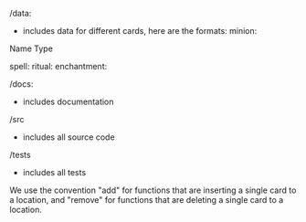 /data:
- includes data for different cards, here are the formats:
minion:

Name
Type

spell: 
ritual: 
enchantment:

/docs:
- includes documentation

/src
- includes all source code

/tests
- includes all tests

We use the convention "add" for functions that are inserting a single card to a location, and "remove" for functions that are deleting a single card to a location.